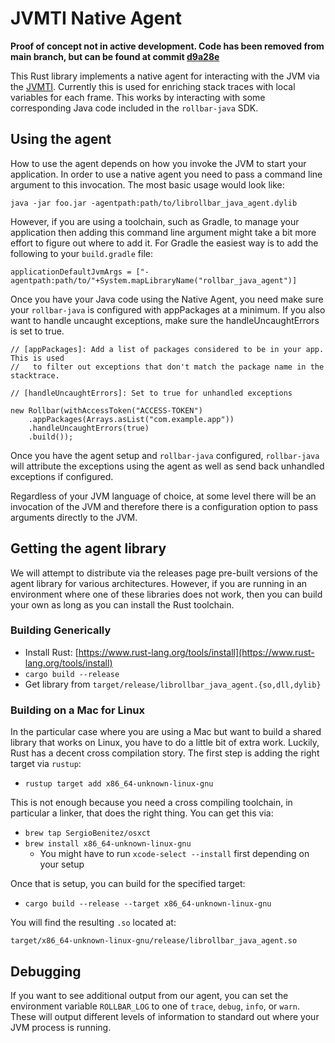 # JVMTI Native Agent

**Proof of concept not in active development. Code has been removed from main branch, but can be found at commit [d9a28e](https://github.com/rollbar/rollbar-java/tree/d9a28e3fe4b8e8b0ca8fb11610ceb3f9729278e5/native-agent)**

This Rust library implements a native agent for interacting with the JVM via the
[JVMTI](https://docs.oracle.com/javase/8/docs/platform/jvmti/jvmti.html). Currently this is used for
enriching stack traces with local variables for each frame. This works by interacting with some
corresponding Java code included in the `rollbar-java` SDK.

## Using the agent

How to use the agent depends on how you invoke the JVM to start your application. In order
to use a native agent you need to pass a command line argument to this invocation. The most
basic usage would look like:

```
java -jar foo.jar -agentpath:path/to/librollbar_java_agent.dylib
```

However, if you are using a toolchain, such as Gradle, to manage your application then
adding this command line argument might take a bit more effort to figure out where to add it. For
Gradle the easiest way is to add the following to your `build.gradle` file:

```
applicationDefaultJvmArgs = ["-agentpath:path/to/"+System.mapLibraryName("rollbar_java_agent")]
```

Once you have your Java code using the Native Agent, you need make sure your `rollbar-java` is
configured with appPackages at a minimum. If you also want to handle uncaught exceptions,
make sure the handleUncaughtErrors is set to true.

```
// [appPackages]: Add a list of packages considered to be in your app.  This is used
//   to filter out exceptions that don't match the package name in the stacktrace.

// [handleUncaughtErrors]: Set to true for unhandled exceptions

new Rollbar(withAccessToken("ACCESS-TOKEN")
    .appPackages(Arrays.asList("com.example.app"))
    .handleUncaughtErrors(true)
    .build());
```

Once you have the agent setup and `rollbar-java` configured, `rollbar-java` will attribute the exceptions
using the agent as well as send back unhandled exceptions if configured.

Regardless of your JVM language of choice, at some level there will be an invocation of the JVM and
therefore there is a configuration option to pass arguments directly to the JVM.

## Getting the agent library

We will attempt to distribute via the releases page pre-built versions of the agent library for
various architectures. However, if you are running in an environment where one of these libraries
does not work, then you can build your own as long as you can install the Rust toolchain.

### Building Generically

* Install Rust: [https://www.rust-lang.org/tools/install](https://www.rust-lang.org/tools/install)
* `cargo build --release`
* Get library from `target/release/librollbar_java_agent.{so,dll,dylib}`

### Building on a Mac for Linux

In the particular case where you are using a Mac but want to build a shared library that works on
Linux, you have to do a little bit of extra work. Luckily, Rust has a decent cross compilation
story. The first step is adding the right target via `rustup`:

* `rustup target add x86_64-unknown-linux-gnu`

This is not enough because you need a cross compiling toolchain, in particular a linker,
that does the right thing. You can get this via:

* `brew tap SergioBenitez/osxct`
* `brew install x86_64-unknown-linux-gnu`
  - You might have to run `xcode-select --install` first depending on your setup

Once that is setup, you can build for the specified target:

* `cargo build --release --target x86_64-unknown-linux-gnu`

You will find the resulting `.so` located at:

```
target/x86_64-unknown-linux-gnu/release/librollbar_java_agent.so
```

## Debugging

If you want to see additional output from our agent, you can set the environment variable
`ROLLBAR_LOG` to one of `trace`, `debug`, `info`, or `warn`. These will output different levels of
information to standard out where your JVM process is running.
